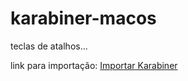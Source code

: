 # karabiner-macos
teclas de atalhos...

link para importação: [Importar Karabiner](http://karabiner://karabiner/assets/complex_modifications/import?url=https://raw.githubusercontent.com/medeirosramos/karabiner-macos/master/Home-End.json)

